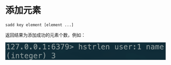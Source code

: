 # 添加元素

```text
sadd key element [element ...]
```

返回结果为添加成功的元素个数，例如：

![](../../.gitbook/assets/image%20%2841%29.png)

